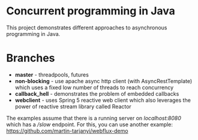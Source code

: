 # Concurrent programming in Java

This project demonstrates different approaches to asynchronous programming in Java.

# Branches

* **master** - threadpools, futures
* **non-blocking** - use apache async http client (with AsyncRestTemplate) which uses a fixed low number of threads to reach concurrency
* **callback_hell** - demonstrates the problem of embedded callbacks
* **webclient** - uses Spring 5 reactive web client which also leverages the power of reactive stream library called Reactor

The examples assume that there is a running server on *localhost:8080* which has a */slow* endpoint. For this, you can use another example: https://github.com/martin-tarjanyi/webflux-demo
